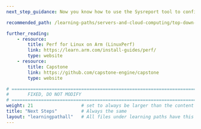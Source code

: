```yaml
---
next_step_guidance: Now you know how to use the Sysreport tool to configure your system for performance analysis.

recommended_path: /learning-paths/servers-and-cloud-computing/top-down-n1/

further_reading:
    - resource:
        title: Perf for Linux on Arm (LinuxPerf)
        link: https://learn.arm.com/install-guides/perf/
        type: website
    - resource:
        title: Capstone 
        link: https://github.com/capstone-engine/capstone
        type: website

# ================================================================================
#       FIXED, DO NOT MODIFY
# ================================================================================
weight: 21                  # set to always be larger than the content in this path, and one more than 'review'
title: "Next Steps"         # Always the same
layout: "learningpathall"   # All files under learning paths have this same wrapper
---
```

